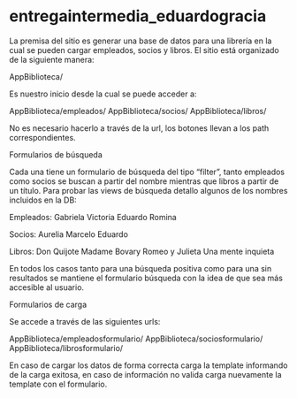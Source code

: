 # entregaintermedia_eduardogracia

La premisa del sitio es generar una base de datos para una librería en la cual se pueden cargar empleados, socios y libros.
El sitio está organizado de la siguiente manera:

AppBiblioteca/

Es nuestro inicio desde la cual se puede acceder a:

AppBiblioteca/empleados/
AppBiblioteca/socios/
AppBiblioteca/libros/

No es necesario hacerlo a través de la url, los botones llevan a los path correspondientes.


Formularios de búsqueda

Cada una tiene un formulario de búsqueda del tipo “filter”, tanto empleados como socios se buscan a partir del nombre mientras que libros a partir de un título.
Para probar las views de búsqueda detallo algunos de los nombres incluidos en la DB:

Empleados:
Gabriela
Victoria
Eduardo
Romina

Socios:
Aurelia
Marcelo
Eduardo

Libros:
Don Quijote
Madame Bovary
Romeo y Julieta
Una mente inquieta


En todos los casos tanto para una búsqueda positiva como para una sin resultados se mantiene el formulario búsqueda con la idea de que sea más accesible al usuario.


Formularios de carga

Se accede a través de las siguientes urls:

AppBiblioteca/empleadosformulario/
AppBiblioteca/sociosformulario/
AppBiblioteca/librosformulario/

En caso de cargar los datos de forma correcta carga la template informando de la carga exitosa, en caso de información no valida carga nuevamente la template con el formulario.
